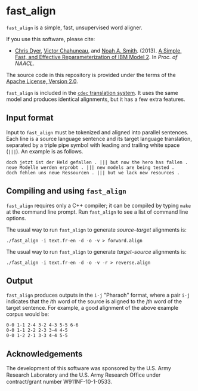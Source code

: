 fast_align
==========

`fast_align` is a simple, fast, unsupervised word aligner.

If you use this software, please cite:
* [Chris Dyer](http://www.cs.cmu.edu/~cdyer), [Victor Chahuneau](http://victor.chahuneau.fr), and [Noah A. Smith](http://www.cs.cmu.edu/~nasmith). (2013). [A Simple, Fast, and Effective Reparameterization of IBM Model 2](http://www.ark.cs.cmu.edu/cdyer/fast_valign.pdf). In *Proc. of NAACL*.

The source code in this repository is provided under the terms of the [Apache License, Version 2.0](http://www.apache.org/licenses/LICENSE-2.0.html).

`fast_align` is included in the [`cdec` translation system](http://www.cdec-decoder.org/). It uses the same model and produces identical alignments, but it has a few extra features.

## Input format

Input to `fast_align` must be tokenized and aligned into parallel sentences. Each line is a source language sentence and its target language translation, separated by a triple pipe symbol with leading and trailing white space (` ||| `). An example is as follows.

    doch jetzt ist der Held gefallen . ||| but now the hero has fallen .
    neue Modelle werden erprobt . ||| new models are being tested .
    doch fehlen uns neue Ressourcen . ||| but we lack new resources .

## Compiling and using `fast_align`

`fast_align` requires only a C++ compiler; it can be compiled by typing `make` at the command line prompt. Run `fast_align` to see a list of command line options.

The usual way to run `fast_align` to generate *source–target* alignments is:

    ./fast_align -i text.fr-en -d -o -v > forward.align

The usual way to run `fast_align` to generate *target–source* alignments is:

    ./fast_align -i text.fr-en -d -o -v -r > reverse.align

## Output

`fast_align` produces outputs in the `i-j` "Pharaoh" format, where a pair `i-j` indicates that the <i>i</i>th word of the source is aligned to the <i>j</i>th word of the target sentence. For example, a good alignment of the above example corpus would be:

    0-0 1-1 2-4 3-2 4-3 5-5 6-6
    0-0 1-1 2-2 2-3 3-4 4-5
    0-0 1-2 2-1 3-3 4-4 5-5

## Acknowledgements

The development of this software was sponsored by the U.S. Army Research Laboratory and the U.S. Army Research Ofﬁce under contract/grant number W911NF-10-1-0533.

